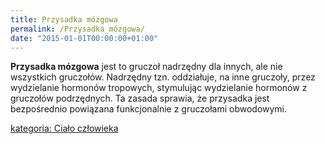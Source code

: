 ```yaml
---
title: Przysadka mózgowa
permalink: /Przysadka_mózgowa/
date: "2015-01-01T00:00:00+01:00"
---
```


**Przysadka mózgowa** jest to gruczoł nadrzędny dla innych, ale nie wszystkich gruczołów. Nadrzędny tzn. oddziałuje, na inne gruczoły, przez wydzielanie hormonów tropowych, stymulując wydzielanie hormonów z gruczołów podrzędnych. Ta zasada sprawia, że przysadka jest bezpośrednio powiązana funkcjonalnie z gruczołami obwodowymi.

[kategoria: Ciało człowieka](/atopedia/kategoria:_Ciało_człowieka "wikilink")